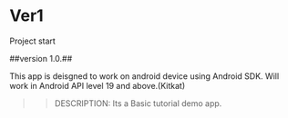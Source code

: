 # Ver1
Project start

##version 1.0.##

This app is deisgned to work on android device using Android SDK. Will work in Android  API level 19 and above.(Kitkat)
>>DESCRIPTION: Its a Basic tutorial demo app.

